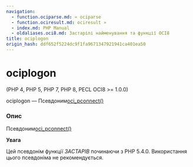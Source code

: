 ```yaml
---
navigation:
  - function.ociparse.md: « ociparse
  - function.ociresult.md: ociresult »
  - index.md: PHP Manual
  - oldaliases.oci8.md: Застарілі найменування та функції OCI8
title: ociplogon
origin_hash: ddf652f5224dc9f1fa9671347921941ca401ea50
---
```

# ociplogon

(PHP 4, PHP 5, PHP 7, PHP 8, PECL OCI8 >= 1.0.0)

ociplogon — Псевдоним[oci\_pconnect()](function.oci-pconnect.md)

### Опис

Псевдоним[oci\_pconnect()](function.oci-pconnect.md)

**Увага**

Цей псевдонім функції *ЗАСТАРІВ* починаючи з PHP 5.4.0. Використання цього псевдоніма не рекомендується.
